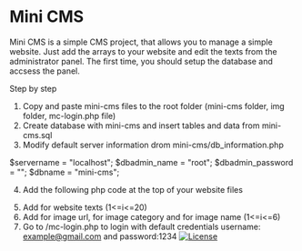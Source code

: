 # Mini CMS

Mini CMS is a simple CMS project, that allows you to manage a simple website.
Just add the arrays to your website and edit the texts from the administrator panel.
The first time, you should setup the database and accsess the panel.

Step by step
1. Copy and paste mini-cms files to the root folder (mini-cms folder, img folder, mc-login.php file)
2. Create database with mini-cms and insert tables and data from mini-cms.sql
3. Modify default server information drom mini-cms/db_information.php

$servername = "localhost";
$dbadmin_name = "root";
$dbadmin_password = "";
$dbname = "mini-cms";

4. Add the following php code at the top of your website files

<?php
include('mini-cms/db_information.php');
include('mini-cms/login.php');
include('mini-cms/retrieve-photos.php');
include('mini-cms/retrieve-texts.php');
?>

5. Add <?php echo $text[i]; ?> for website texts (1<=i<=20)
6. Add <?php echo $url[i]; ?> for image url, <?php echo $category[i]; ?> for image category and <?php echo $name[i]; ?> for image name (1<=i<=6)
7. Go to /mc-login.php to login with default credentials username: example@gmail.com and password:1234
[![License](http://img.shields.io/:license-mit-blue.svg?style=flat-square)](http://badges.mit-license.org)
